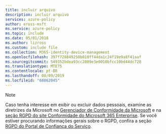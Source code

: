 ```yaml
---
title: incluir arquivo
description: incluir arquivo
services: azure-policy
author: eross-msft
ms.service: azure-policy
ms.topic: include
ms.date: 05/01/2018
ms.author: lizross
ms.custom: include file
ms.collection: M365-identity-device-management
ms.openlocfilehash: 397f728849250b010ff44da1c24f19e9a8f41aaf
ms.sourcegitcommit: 549352bdea93cc2809e3e0010bfcc10bd44dc728
ms.translationtype: MTE75
ms.contentlocale: pt-BR
ms.lasthandoff: 08/09/2019
ms.locfileid: "68862045"
---
```

>[!Note]
>Caso tenha interesse em exibir ou excluir dados pessoais, examine as diretrizes da Microsoft no [Gerenciador de Conformidade da Microsoft](https://servicetrust.microsoft.com/ComplianceManager) e na [seção RGPD do site Conformidade do Microsoft 365 Enterprise](https://docs.microsoft.com/microsoft-365/compliance/gdpr). Se você estiver procurando informações gerais sobre o RGPD, confira a seção [RGPD do Portal de Confiança do Serviço](https://servicetrust.microsoft.com/ViewPage/GDPRGetStarted).
